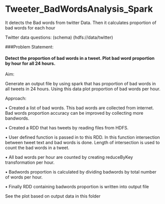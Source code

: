 # Tweeter_BadWordsAnalysis_Spark
It detects the Bad words from twitter Data. Then it calculates proportion of bad words for each hour 

Twitter data questions: (schema)  (hdfs://data/twitter)

###Problem Statement:

#### Detect the proportion of bad words in a tweet.  Plot bad word proportion by hour for all 24 hours.

Aim:

Generate an output file by using spark that has proportion of bad words in all tweets in 24 hours. Using this data plot proportion of bad words per hour.

Approach:

•	Created a list of bad words. This bad words are collected from internet. Bad words proportion accuracy can be improved by collecting more bandwords.

•	Created a RDD that has tweets by reading files from HDFS.  

•	User defined function is passed in to this RDD. In this function intersection between tweet text and bad words is done. Length of intersection is used to count the bad words in a tweet.

•	All bad words per hour are counted by creating reduceByKey transformation per hour.

•	Badwords proportion is calculated by dividing badwords by total number of words per hour.

•	Finally RDD containing badwords proportion is written into output file

See the plot based on output data in this folder

